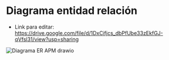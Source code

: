 # Diagrama entidad relación
* Link para editar: https://drive.google.com/file/d/1DxCifjcs_dbPfUbe33zEkfGJ-qVfsl31/view?usp=sharing


![Diagrama ER APM drawio](https://github.com/alvaroddiaz/APM/assets/112855052/f2d9c129-40d7-4756-92dd-287f1e7a0b25)
